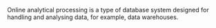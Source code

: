 Online analytical processing is a type of database system designed for handling and analysing data, for example, data warehouses.